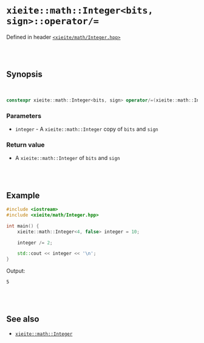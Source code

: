 # `xieite::math::Integer<bits, sign>::operator/=`
Defined in header [`<xieite/math/Integer.hpp>`](https://github.com/Eczbek/xieite/tree/main/include/xieite/math/Integer.hpp)

<br/><br/>

## Synopsis

<br/>

```cpp
constexpr xieite::math::Integer<bits, sign> operator/=(xieite::math::Integer<bits, sign> integer) noexcept;
```
### Parameters
- `integer` - A `xieite::math::Integer` copy of `bits` and `sign`
### Return value
- A `xieite::math::Integer` of `bits` and `sign`

<br/><br/>

## Example
```cpp
#include <iostream>
#include <xieite/math/Integer.hpp>

int main() {
	xieite::math::Integer<4, false> integer = 10;

	integer /= 2;

	std::cout << integer << '\n';
}
```
Output:
```
5
```

<br/><br/>

## See also
- [`xieite::math::Integer`](https://github.com/Eczbek/xieite/tree/main/docs/math/Integer.md)
